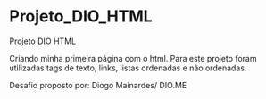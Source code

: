 # Projeto_DIO_HTML
Projeto DIO HTML


Criando minha primeira página com o html.
Para este projeto foram utilizadas tags de texto, links, listas ordenadas e não ordenadas.

Desafio proposto por: 
Diogo Mainardes/ DIO.ME
